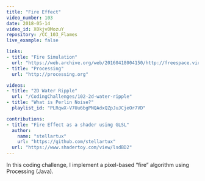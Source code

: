 ```yaml
---
title: "Fire Effect"
video_number: 103
date: 2018-05-14
video_id: X0kjv0MozuY
repository: /CC_103_Flames
live_example: false

links:
- title: "Fire Simulation"
  url: "https://web.archive.org/web/20160418004150/http://freespace.virgin.net/hugo.elias/models/m_fire.htm"
- title: "Processing"
  url: "http://processing.org"

videos:
- title: "2D Water Ripple"
  url: "/CodingChallenges/102-2d-water-ripple"
- title: "What is Perlin Noise?"
  playlist_id: "PLRqwX-V7Uu6bgPNQAdxQZpJuJCjeOr7VD"

contributions:
- title: "Fire Effect as a shader using GLSL"
  author:
    name: "stellartux"
    url: "https://github.com/stellartux"
  url: "https://www.shadertoy.com/view/lsdBD2"
---
```


In this coding challenge, I implement a pixel-based “fire” algorithm using Processing (Java).
